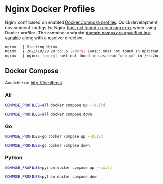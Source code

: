 # Nginx Docker Profiles

Nginx conf based on enabled [Docker Compose profiles](https://docs.docker.com/compose/profiles/). Quick development environment configs for Nginx [host not found in upstream error](https://stackoverflow.com/questions/32845674/setup-nginx-not-to-crash-if-host-in-upstream-is-not-found) when using Docker profiles. The container endpoint [domain names are specified in a variable](https://www.nginx.com/blog/dns-service-discovery-nginx-plus/) along with a resolver directive.

```sh
nginx   | Starting Nginx
nginx   | 2022/10/29 20:36:15 [emerg] 16#16: host not found in upstream "web-go" in /etc/nginx/conf.d/default.conf:12
nginx   | nginx: [emerg] host not found in upstream "web-go" in /etc/nginx/conf.d/default.conf:12
```

## Docker Compose

Available on [http://localhost/](http://localhost/)

### All
```sh
COMPOSE_PROFILES=all docker compose up --build
```

```sh
COMPOSE_PROFILES=all docker compose down
```

### Go
```sh
COMPOSE_PROFILES=go docker compose up --build
```

```sh
COMPOSE_PROFILES=go docker compose down
```

### Python
```sh
COMPOSE_PROFILES=python docker compose up --build
```

```sh
COMPOSE_PROFILES=python docker compose down
```
